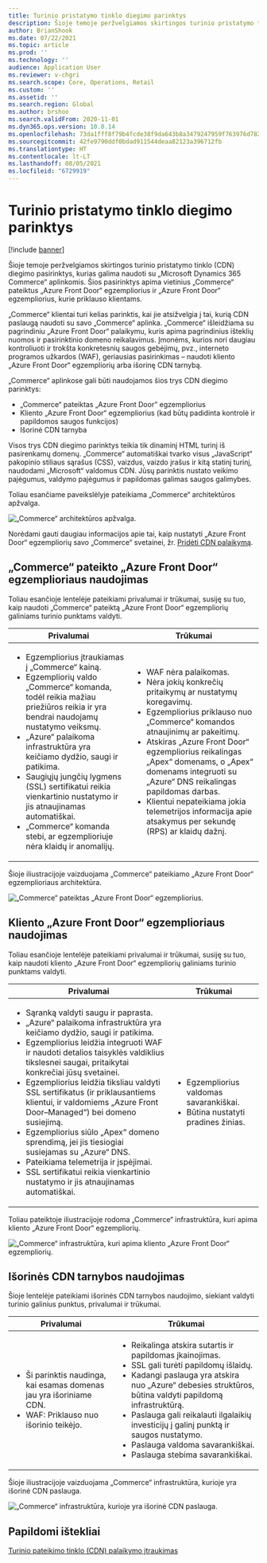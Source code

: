 ```yaml
---
title: Turinio pristatymo tinklo diegimo parinktys
description: Šioje temoje peržvelgiamos skirtingos turinio pristatymo tinklo (CDN) diegimo pasirinktys, kurias galima naudoti su „Microsoft Dynamics 365 Commerce“ aplinkomis. Šios pasirinktys apima vietinius „Commerce“ pateiktus „Azure Front Door“ egzempliorius ir „Azure Front Door“ egzempliorius, kurie priklauso klientams.
author: BrianShook
ms.date: 07/22/2021
ms.topic: article
ms.prod: ''
ms.technology: ''
audience: Application User
ms.reviewer: v-chgri
ms.search.scope: Core, Operations, Retail
ms.custom: ''
ms.assetid: ''
ms.search.region: Global
ms.author: brshoo
ms.search.validFrom: 2020-11-01
ms.dyn365.ops.version: 10.0.14
ms.openlocfilehash: 73da1fff8f79b4fcde38f9da643b8a3479247959f763976d782279e4e2af7a33
ms.sourcegitcommit: 42fe9790ddf0bdad911544deaa82123a396712fb
ms.translationtype: HT
ms.contentlocale: lt-LT
ms.lasthandoff: 08/05/2021
ms.locfileid: "6729919"
---
```

# <a name="content-delivery-network-implementation-options"></a>Turinio pristatymo tinklo diegimo parinktys

[!include [banner](includes/banner.md)]

Šioje temoje peržvelgiamos skirtingos turinio pristatymo tinklo (CDN) diegimo pasirinktys, kurias galima naudoti su „Microsoft Dynamics 365 Commerce“ aplinkomis. Šios pasirinktys apima vietinius „Commerce“ pateiktus „Azure Front Door“ egzempliorius ir „Azure Front Door“ egzempliorius, kurie priklauso klientams.

„Commerce“ klientai turi kelias parinktis, kai jie atsižvelgia į tai, kurią CDN paslaugą naudoti su savo „Commerce“ aplinka. „Commerce“ išleidžiama su pagrindiniu „Azure Front Door“ palaikymu, kuris apima pagrindinius išteklių nuomos ir pasirinktinio domeno reikalavimus. Įmonėms, kurios nori daugiau kontroliuoti ir trokšta konkretesnių saugos gebėjimų, pvz., interneto programos užkardos (WAF), geriausias pasirinkimas – naudoti kliento „Azure Front Door“ egzempliorių arba išorinę CDN tarnybą.

„Commerce“ aplinkose gali būti naudojamos šios trys CDN diegimo parinktys:

- „Commerce“ pateiktas „Azure Front Door” egzempliorius
- Kliento „Azure Front Door“ egzempliorius (kad būtų padidinta kontrolė ir papildomos saugos funkcijos)
- Išorinė CDN tarnyba

Visos trys CDN diegimo parinktys teikia tik dinaminį HTML turinį iš pasirenkamų domenų. „Commerce“ automatiškai tvarko visus „JavaScript“ pakopinio stiliaus sąrašus (CSS), vaizdus, vaizdo įrašus ir kitą statinį turinį, naudodami „Microsoft“ valdomus CDN. Jūsų parinktis nustato veikimo pajėgumus, valdymo pajėgumus ir papildomas galimas saugos galimybes.

Toliau esančiame paveikslėlyje pateikiama „Commerce“ architektūros apžvalga.

![„Commerce“ architektūros apžvalga.](media/Commerce_CDN-Option_ComparisonModels.png)

Norėdami gauti daugiau informacijos apie tai, kaip nustatyti „Azure Front Door“ egzempliorių savo „Commerce“ svetainei, žr. [Pridėti CDN palaikymą](add-cdn-support.md).

## <a name="use-the-commerce-provided-azure-front-door-instance"></a>„Commerce“ pateikto „Azure Front Door“ egzemplioriaus naudojimas

Toliau esančioje lentelėje pateikiami privalumai ir trūkumai, susiję su tuo, kaip naudoti „Commerce“ pateiktą „Azure Front Door“ egzempliorių galiniams turinio punktams valdyti.

| Privalumai | Trūkumai |
|------|------|
| <ul><li>Egzempliorius įtraukiamas į „Commerce“ kainą.</li><li>Egzempliorių valdo „Commerce“ komanda, todėl reikia mažiau priežiūros reikia ir yra bendrai naudojamų nustatymo veiksmų.</li><li>„Azure“ palaikoma infrastruktūra yra keičiamo dydžio, saugi ir patikima.</li><li>Saugiųjų jungčių lygmens (SSL) sertifikatui reikia vienkartinio nustatymo ir jis atnaujinamas automatiškai.</li><li>„Commerce“ komanda stebi, ar egzemplioriuje nėra klaidų ir anomalijų.</li></ul> | <ul><li>WAF nėra palaikomas.</li><li>Nėra jokių konkrečių pritaikymų ar nustatymų koregavimų.</li><li>Egzempliorius priklauso nuo „Commerce“ komandos atnaujinimų ar pakeitimų.</li><li>Atskiras „Azure Front Door“ egzempliorius reikalingas „Apex“ domenams, o „Apex“ domenams integruoti su „Azure“ DNS reikalingas papildomas darbas.</li><li>Klientui nepateikiama jokia telemetrijos informacija apie atsakymus per sekundę (RPS) ar klaidų dažnį.</li></ul> |

Šioje iliustracijoje vaizduojama „Commerce“ pateikiamo „Azure Front Door“ egzemplioriaus architektūra.

![„Commerce“ pateiktas „Azure Front Door“ egzempliorius.](media/Commerce_CDN-Option_CommerceFrontDoor.png)

## <a name="use-a-customer-owned-azure-front-door-instance"></a>Kliento „Azure Front Door“ egzemplioriaus naudojimas

Toliau esančioje lentelėje pateikiami privalumai ir trūkumai, susiję su tuo, kaip naudoti kliento „Azure Front Door“ egzempliorių galiniams turinio punktams valdyti.

| Privalumai | Trūkumai |
|------|------|
| <ul><li>Sąranką valdyti saugu ir paprasta.</li><li>„Azure“ palaikoma infrastruktūra yra keičiamo dydžio, saugi ir patikima.</li><li>Egzempliorius leidžia integruoti WAF ir naudoti detalios taisyklės valdiklius tikslesnei saugai, pritaikytai konkrečiai jūsų svetainei.</li><li>Egzempliorius leidžia tiksliau valdyti SSL sertifikatus (ir priklausantiems klientui, ir valdomiems „Azure Front Door–Managed“) bei domeno susiejimą.</li><li>Egzempliorius siūlo „Apex“ domeno sprendimą, jei jis tiesiogiai susiejamas su „Azure“ DNS.</li><li>Pateikiama telemetrija ir įspėjimai.</li><li>SSL sertifikatui reikia vienkartinio nustatymo ir jis atnaujinamas automatiškai.</li></ul> | <ul><li>Egzempliorius valdomas savarankiškai.</li><li>Būtina nustatyti pradines žinias.</li></ul> |

Toliau pateiktoje iliustracijoje rodoma „Commerce“ infrastruktūra, kuri apima kliento „Azure Front Door“ egzempliorių.

![„Commerce“ infrastruktūra, kuri apima kliento „Azure Front Door“ egzempliorių.](media/Commerce_CDN-Option_CustomerOwnedAzureFrontDoor.png)

## <a name="use-an-external-cdn-service"></a>Išorinės CDN tarnybos naudojimas

Šioje lentelėje pateikiami išorinės CDN tarnybos naudojimo, siekiant valdyti turinio galinius punktus, privalumai ir trūkumai.

| Privalumai | Trūkumai |
|------|------|
| <ul><li>Ši parinktis naudinga, kai esamas domenas jau yra išoriniame CDN.</li><li>WAF: Priklauso nuo išorinio teikėjo.</li></ul> | <ul><li>Reikalinga atskira sutartis ir papildomas įkainojimas.</li><li>SSL gali turėti papildomų išlaidų.</li><li>Kadangi paslauga yra atskira nuo „Azure“ debesies struktūros, būtina valdyti papildomą infrastruktūrą.</li><li>Paslauga gali reikalauti ilgalaikių investicijų į galinį punktą ir saugos nustatymo.</li><li>Paslauga valdoma savarankiškai.</li><li>Paslauga stebima savarankiškai.</li></ul> |

Šioje iliustracijoje vaizduojama „Commerce“ infrastruktūra, kurioje yra išorinė CDN paslauga.

![„Commerce“ infrastruktūra, kurioje yra išorinė CDN paslauga.](media/Commerce_CDN-Option_ExternalFrontDoor.png)

## <a name="additional-resources"></a>Papildomi ištekliai

[Turinio pateikimo tinklo (CDN) palaikymo įtraukimas](add-cdn-support.md)

